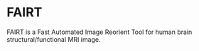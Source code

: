 # FAIRT
FAIRT is a Fast Automated Image Reorient Tool for human brain structural/functional MRI image.
